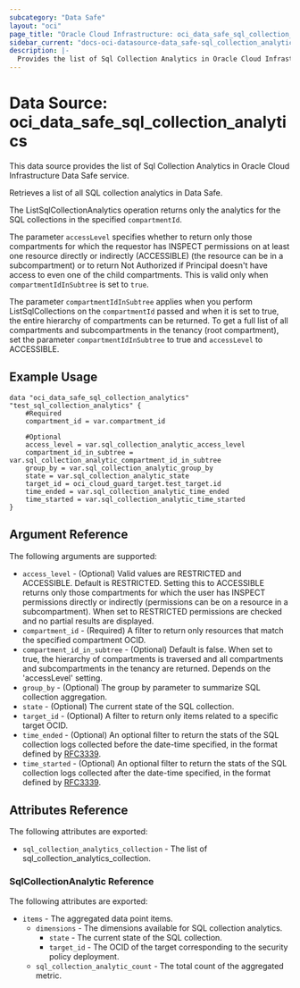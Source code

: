 ```yaml
---
subcategory: "Data Safe"
layout: "oci"
page_title: "Oracle Cloud Infrastructure: oci_data_safe_sql_collection_analytics"
sidebar_current: "docs-oci-datasource-data_safe-sql_collection_analytics"
description: |-
  Provides the list of Sql Collection Analytics in Oracle Cloud Infrastructure Data Safe service
---
```


# Data Source: oci_data_safe_sql_collection_analytics
This data source provides the list of Sql Collection Analytics in Oracle Cloud Infrastructure Data Safe service.

Retrieves a list of all SQL collection analytics in Data Safe.

The ListSqlCollectionAnalytics operation returns only the analytics for the SQL collections in the specified `compartmentId`.

The parameter `accessLevel` specifies whether to return only those compartments for which the
requestor has INSPECT permissions on at least one resource directly
or indirectly (ACCESSIBLE) (the resource can be in a subcompartment) or to return Not Authorized if
Principal doesn't have access to even one of the child compartments. This is valid only when
`compartmentIdInSubtree` is set to `true`.

The parameter `compartmentIdInSubtree` applies when you perform ListSqlCollections on the
`compartmentId` passed and when it is set to true, the entire hierarchy of compartments can be returned.
To get a full list of all compartments and subcompartments in the tenancy (root compartment),
set the parameter `compartmentIdInSubtree` to true and `accessLevel` to ACCESSIBLE.


## Example Usage

```hcl
data "oci_data_safe_sql_collection_analytics" "test_sql_collection_analytics" {
	#Required
	compartment_id = var.compartment_id

	#Optional
	access_level = var.sql_collection_analytic_access_level
	compartment_id_in_subtree = var.sql_collection_analytic_compartment_id_in_subtree
	group_by = var.sql_collection_analytic_group_by
	state = var.sql_collection_analytic_state
	target_id = oci_cloud_guard_target.test_target.id
	time_ended = var.sql_collection_analytic_time_ended
	time_started = var.sql_collection_analytic_time_started
}
```

## Argument Reference

The following arguments are supported:

* `access_level` - (Optional) Valid values are RESTRICTED and ACCESSIBLE. Default is RESTRICTED. Setting this to ACCESSIBLE returns only those compartments for which the user has INSPECT permissions directly or indirectly (permissions can be on a resource in a subcompartment). When set to RESTRICTED permissions are checked and no partial results are displayed. 
* `compartment_id` - (Required) A filter to return only resources that match the specified compartment OCID.
* `compartment_id_in_subtree` - (Optional) Default is false. When set to true, the hierarchy of compartments is traversed and all compartments and subcompartments in the tenancy are returned. Depends on the 'accessLevel' setting. 
* `group_by` - (Optional) The group by parameter to summarize SQL collection aggregation.
* `state` - (Optional) The current state of the SQL collection.
* `target_id` - (Optional) A filter to return only items related to a specific target OCID.
* `time_ended` - (Optional) An optional filter to return the stats of the SQL collection logs collected before the date-time specified, in the format defined by [RFC3339](https://tools.ietf.org/html/rfc3339). 
* `time_started` - (Optional) An optional filter to return the stats of the SQL collection logs collected after the date-time specified, in the format defined by [RFC3339](https://tools.ietf.org/html/rfc3339). 


## Attributes Reference

The following attributes are exported:

* `sql_collection_analytics_collection` - The list of sql_collection_analytics_collection.

### SqlCollectionAnalytic Reference

The following attributes are exported:

* `items` - The aggregated data point items.
	* `dimensions` - The dimensions available for SQL collection analytics.
		* `state` - The current state of the SQL collection.
		* `target_id` - The OCID of the target corresponding to the security policy deployment.
	* `sql_collection_analytic_count` - The total count of the aggregated metric.

